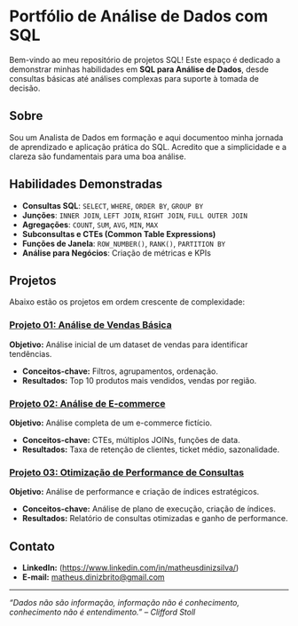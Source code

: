 # Portfólio de Análise de Dados com SQL

Bem-vindo ao meu repositório de projetos SQL! Este espaço é dedicado a demonstrar minhas habilidades em **SQL para Análise de Dados**, desde consultas básicas até análises complexas para suporte à tomada de decisão.

## Sobre

Sou um Analista de Dados em formação e aqui documentoo minha jornada de aprendizado e aplicação prática do SQL. Acredito que a simplicidade e a clareza são fundamentais para uma boa análise.

## Habilidades Demonstradas

- **Consultas SQL**: `SELECT`, `WHERE`, `ORDER BY`, `GROUP BY`
- **Junções**: `INNER JOIN`, `LEFT JOIN`, `RIGHT JOIN`, `FULL OUTER JOIN`
- **Agregações**: `COUNT`, `SUM`, `AVG`, `MIN`, `MAX`
- **Subconsultas e CTEs (Common Table Expressions)**
- **Funções de Janela**: `ROW_NUMBER()`, `RANK()`, `PARTITION BY`
- **Análise para Negócios**: Criação de métricas e KPIs

## Projetos

Abaixo estão os projetos em ordem crescente de complexidade:

### [Projeto 01: Análise de Vendas Básica](/01-projeto-basico)
**Objetivo:** Análise inicial de um dataset de vendas para identificar tendências.
- **Conceitos-chave:** Filtros, agrupamentos, ordenação.
- **Resultados:** Top 10 produtos mais vendidos, vendas por região.

### [Projeto 02: Análise de E-commerce](/02-projeto-intermediario)
**Objetivo:** Análise completa de um e-commerce fictício.
- **Conceitos-chave:** CTEs, múltiplos JOINs, funções de data.
- **Resultados:** Taxa de retenção de clientes, ticket médio, sazonalidade.

### [Projeto 03: Otimização de Performance de Consultas](/03-projeto-avancado)
**Objetivo:** Análise de performance e criação de índices estratégicos.
- **Conceitos-chave:** Análise de plano de execução, criação de índices.
- **Resultados:** Relatório de consultas otimizadas e ganho de performance.

## Contato

- **LinkedIn:** (https://www.linkedin.com/in/matheusdinizsilva/)
- **E-mail:** matheus.dinizbrito@gmail.com

---

*“Dados não são informação, informação não é conhecimento, conhecimento não é entendimento.” – Clifford Stoll*

